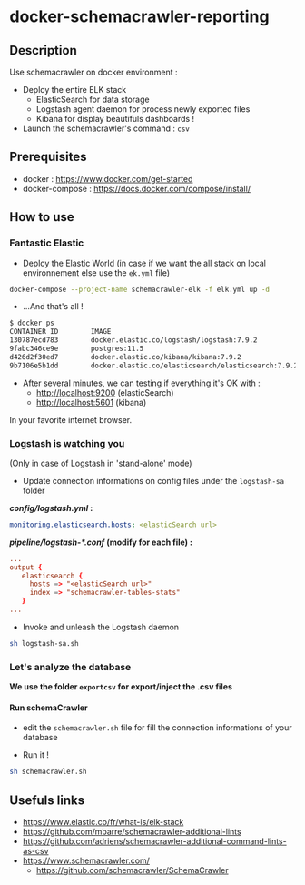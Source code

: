 # docker-schemacrawler-reporting

## Description

Use schemacrawler on docker environment :

* Deploy the entire ELK stack
  * ElasticSearch for data storage
  * Logstash agent daemon for process newly exported files
  * Kibana for display beautifuls dashboards !
* Launch the schemacrawler's command : `csv`

## Prerequisites

* docker : <https://www.docker.com/get-started>
* docker-compose : <https://docs.docker.com/compose/install/>

## How to use

### Fantastic Elastic

* Deploy the Elastic World (in case if we want the all stack on local environnement else use the `ek.yml` file)

```sh
docker-compose --project-name schemacrawler-elk -f elk.yml up -d
```

* ...And that's all !

```sh
$ docker ps
CONTAINER ID        IMAGE                                                 COMMAND                  CREATED             STATUS              PORTS                              NAMES
130787ecd783        docker.elastic.co/logstash/logstash:7.9.2             "/usr/local/bin/dock…"   About an hour ago   Up 41 minutes       5044/tcp, 9600/tcp                 logstash
9fabc346ce9e        postgres:11.5                                         "docker-entrypoint.s…"   3 hours ago         Up 35 minutes       0.0.0.0:5432->5432/tcp             optisee_optisee-postgresql_1
d426d2f30ed7        docker.elastic.co/kibana/kibana:7.9.2                 "/usr/local/bin/dumb…"   2 days ago          Up 41 minutes       0.0.0.0:5601->5601/tcp             kibana
9b7106e5b1dd        docker.elastic.co/elasticsearch/elasticsearch:7.9.2   "/tini -- /usr/local…"   3 days ago          Up 41 minutes       0.0.0.0:9200->9200/tcp, 9300/tcp   elasticsearch
```

* After several minutes, we can testing if everything it's OK with :
  * <http://localhost:9200> (elasticSearch)
  * <http://localhost:5601> (kibana)

In your favorite internet browser.

### Logstash is watching you

(Only in case of Logstash in 'stand-alone' mode)

* Update connection informations on config files under the `logstash-sa` folder
  
***config/logstash.yml* :**

```yml
monitoring.elasticsearch.hosts: <elasticSearch url>
```

***pipeline/logstash-\*.conf* (modify for each file) :**

```conf
...
output {
   elasticsearch {
     hosts => "<elasticSearch url>"
     index => "schemacrawler-tables-stats"
   }
...
```

* Invoke and unleash the Logstash daemon

```sh
sh logstash-sa.sh
```

### Let's analyze the database

**We use the folder `exportcsv` for export/inject the .csv files**

#### Run schemaCrawler

* edit the `schemacrawler.sh` file for fill the connection informations of your database

* Run it !

```sh
sh schemacrawler.sh
```

## Usefuls links

* <https://www.elastic.co/fr/what-is/elk-stack>
* <https://github.com/mbarre/schemacrawler-additional-lints>
* <https://github.com/adriens/schemacrawler-additional-command-lints-as-csv>
* <https://www.schemacrawler.com/>
  * <https://github.com/schemacrawler/SchemaCrawler>